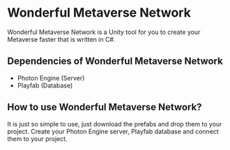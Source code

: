 # Wonderful Metaverse Network

Wonderful Metaverse Network is a Unity tool for you to create your Metaverse faster that is written in C#.

## Dependencies of Wonderful Metaverse Network

- Photon Engine (Server)
- Playfab (Database)


## How to use Wonderful Metaverse Network?

It is just so simple to use, just download the prefabs and drop them to your project. Create your Photon Engine server, Playfab database and connect them to your project.
